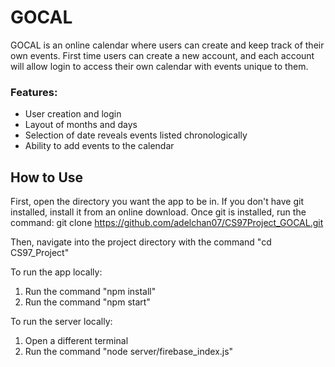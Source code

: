 # GOCAL

GOCAL is an online calendar where users can create and keep track of their own events. First time users can create a new account, and each account will allow login to access their own calendar with events unique to them.

### Features:
- User creation and login
- Layout of months and days
- Selection of date reveals events listed chronologically
- Ability to add events to the calendar

## How to Use
First, open the directory you want the app to be in. If you don't have git installed,
install it from an online download. Once git is installed, run the command:
git clone https://github.com/adelchan07/CS97Project_GOCAL.git

Then, navigate into the project directory with the command "cd CS97_Project"

To run the app locally:
1. Run the command "npm install"
2. Run the command "npm start"

To run the server locally:
1. Open a different terminal
2. Run the command "node server/firebase_index.js"
